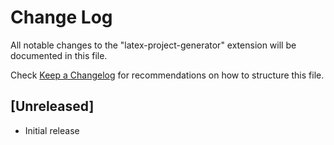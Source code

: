 # Change Log

All notable changes to the "latex-project-generator" extension will be documented in this file.

Check [Keep a Changelog](http://keepachangelog.com/) for recommendations on how to structure this file.

## [Unreleased]

- Initial release